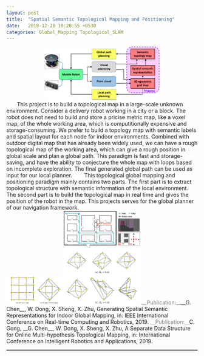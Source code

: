 ```yaml
---  
layout: post  
title:  "Spatial Semantic Topological Mapping and Positioning"  
date:   2018-12-20 10:20:55 +0530  
categories: Global_Mapping Topological_SLAM   
---   
```

<center>
	<img src="/assets/system.png" width="60%">   
</center>
&ensp;&ensp;&ensp;&ensp;This project is to build a topological map in a large-scale unknown environment. Consider a delivery robot working in a city or a block. The robot does not need to build and store a pricise metric map, like a voxel map, of the whole working area, which is computitionally expensive and storage-consuming. We prefer to build a topology map with semantic labels and  spatial layout for each node for indoor environments. Combined with outdoor digital map that has already been widely used, we can have a rough topological map of the working area, which can give a rough position in global scale and plan a global path. This paradigm is fast and storage-saving, and have the ability to conjecture the whole map with loops based on incomplete exploration. The final generated global path can be used as input for our local planner.    
&ensp;&ensp;&ensp;&ensp;This topological global mapping and positioning paradigm mainly contains two parts. The first part is to extract topological structure with semantic information of the local environment. The second part is to build the topological map in real time and gives the position of the robot in the map. This projects serves for the global planner of our navigation framework.  
<center> 
	<img src="/assets/topo3.png" width="40%">   
</center>
<img src="/assets/topo.png" width="30%"><img src="/assets/topo2.png" width="40%">   
<font color=gray>__Publication:__</font>__G. Chen__, W. Dong, X. Sheng, X. Zhu, Generating Spatial Semantic Representations for Indoor Global Mapping, in: IEEE International Conference on Real-time Computing and Robotics, 2019.      
<font color=gray>__Publication:__</font>C. Gong, __G. Chen__, W. Dong, X. Sheng, X. Zhu, A Separate Data Structure for Online Multi-hypothesis Topological Mapping, in: International Conference on Intelligent Robotics and Applications, 2019.   
<hr style="height:1px;border:none;border-top:1px solid #555555;" /> 
    



